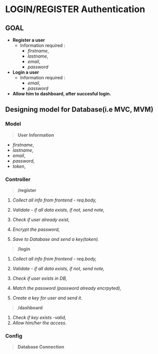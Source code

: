 # LOGIN/REGISTER Authentication

## GOAL

- **Register a user**
  - Information required :
    - _firstname_,
    - _lastname_,
    - _email_,
    - _password_
- **Login a user**
  - Information required :
    - _email_,
    - _password_
- **Allow him to dashboard, after succesful login.**

## Designing model for Database(i.e MVC, MVM)

### Model

> **User Information**

- _firstname_,
- _lastname_,
- _email_,
- _password_,
- _token_,

### Controller

> **/register**

1. _Collect all info from frontend - req.body,_

2. _Validate - if all data exists, if not, send note,_

3. _Check if user already exist,_

4. _Encrypt the password,_

5. _Save to Database and send a key(token)._

> **/login**

1. _Collect all info from frontend - req.body,_

2. _Validate - if all data exists, if not, send note,_

3. _Check if user exists in DB,_

4. _Match the password (password already encrpyted),_

5. _Create a key for user and send it._

> **/dashboard**

1. _Check if key exists -valid,_
2. _Allow him/her the access_.

### Config

> **Database Connection**
